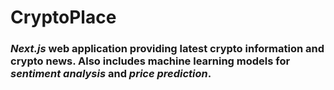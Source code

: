 # CryptoPlace

### _Next.js_ web application providing latest crypto information and crypto news. Also includes machine learning models for _sentiment analysis_ and _price prediction_.
